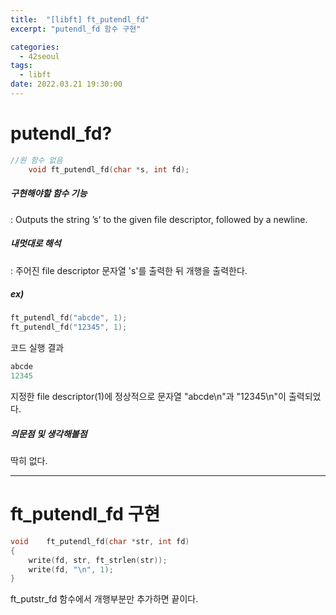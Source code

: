 ```yaml
---
title:  "[libft] ft_putendl_fd"
excerpt: "putendl_fd 함수 구현"

categories:
  - 42seoul
tags:
  - libft
date: 2022.03.21 19:30:00
---
```


# putendl_fd?

```c
//원 함수 없음
    void ft_putendl_fd(char *s, int fd);
```

##### 구현해야할 함수 기능    
:  Outputs the string ’s’ to the given file descriptor, followed by a newline.    

##### 내멋대로 해석    
:  주어진 file descriptor 문자열 's'를 출력한 뒤 개행을 출력한다.    

##### ex)    
```c
ft_putendl_fd("abcde", 1);
ft_putendl_fd("12345", 1);

```
코드 실행 결과
```c
abcde
12345
```
지정한 file descriptor(1)에 정상적으로 문자열 "abcde\n"과 "12345\n"이 출력되었다.    

##### 의문점 및 생각해볼점    
딱히 없다.    

***

# ft_putendl_fd 구현

```c
void	ft_putendl_fd(char *str, int fd)
{
	write(fd, str, ft_strlen(str));
	write(fd, "\n", 1);
}  

```
ft_putstr_fd 함수에서 개행부분만 추가하면 끝이다.    
